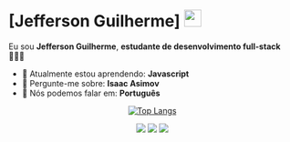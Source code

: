 # [Jefferson Guilherme] <img src="https://github.com/TheDudeThatCode/TheDudeThatCode/blob/master/Assets/Mario_Hello_Big.gif" width="30px">

Eu sou <strong>Jefferson Guilherme</strong>, <strong>estudante de desenvolvimento full-stack</strong> 👨🏻‍💻 

- 🚀 Atualmente estou aprendendo: <strong>Javascript</strong> 
- 💬 Pergunte-me sobre: <strong>Isaac Asimov</strong>
- 📣 Nós podemos falar em: <strong>Português</strong>

<div align="center">

  [![Top Langs](https://github-readme-stats.vercel.app/api/top-langs/?username=Duduxs&layout=compact&theme=dark)](https://github.com/jeffersonguilherme/github-readme-stats)

  </div>

<div align="center">

  <a href="#" alt="Gmail">
    <img src="https://img.shields.io/badge/-Gmail-FF0000?style=flat-square&labelColor=FF0000&logo=gmail&logoColor=white&link=LINK-DO-SEU-EMAIL"/></a>

  <a href="#" alt="Linkedin">
    <img src="https://img.shields.io/badge/-Linkedin-0e76a8?style=flat-square&logo=Linkedin&logoColor=white&link=LINK-DO-SEU-LINKEDIN" /></a>

  <a href="#" alt="Instagram">
    <img src="https://img.shields.io/badge/-Instagram-DF0174?style=flat-square&labelColor=DF0174&logo=instagram&logoColor=white&link=LINK-DO-SEU-INSTAGRAM"/></a>

</div>
